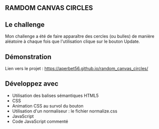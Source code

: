 ## RAMDOM CANVAS CIRCLES

## Le challenge

Mon challenge a été de faire apparaître des cercles (ou bulles) de manière aléatoire à chaque fois que l'utilisation clique sur le bouton Update.

## Démonstration

Lien vers le projet : https://aperbet56.github.io/random_canvas_circles/

## Développez avec

- Utilisation des balises sémantiques HTML5
- CSS
- Animation CSS au survol du bouton
- Utilisation d'un normaliseur : le fichier normalize.css
- JavaScript
- Code JavaScript commenté
